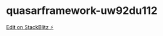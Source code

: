 # quasarframework-uw92du112

[Edit on StackBlitz ⚡️](https://stackblitz.com/edit/quasarframework-ujvwne)